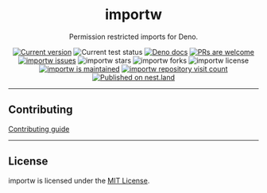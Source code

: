 <p align="center">
  <h1 align="center">importw</h1>
</p>
<p align="center">
Permission restricted imports for Deno.
<p align="center">
   <a href="https://github.com/asos-craigmorten/importw/tags/"><img src="https://img.shields.io/github/tag/asos-craigmorten/importw" alt="Current version" /></a>
   <img src="https://github.com/asos-craigmorten/importw/workflows/Test/badge.svg" alt="Current test status" />
   <a href="https://doc.deno.land/https/deno.land/x/importw/mod.ts"><img src="https://doc.deno.land/badge.svg" alt="Deno docs" /></a>
   <a href="http://makeapullrequest.com"><img src="https://img.shields.io/badge/PRs-welcome-brightgreen.svg" alt="PRs are welcome" /></a>
   <a href="https://github.com/asos-craigmorten/importw/issues/"><img src="https://img.shields.io/github/issues/asos-craigmorten/importw" alt="importw issues" /></a>
   <img src="https://img.shields.io/github/stars/asos-craigmorten/importw" alt="importw stars" />
   <img src="https://img.shields.io/github/forks/asos-craigmorten/importw" alt="importw forks" />
   <img src="https://img.shields.io/github/license/asos-craigmorten/importw" alt="importw license" />
   <a href="https://GitHub.com/asos-craigmorten/importw/graphs/commit-activity"><img src="https://img.shields.io/badge/Maintained%3F-yes-green.svg" alt="importw is maintained" /></a>
   <a href="http://hits.dwyl.com/asos-craigmorten/importw"><img src="http://hits.dwyl.com/asos-craigmorten/importw.svg" alt="importw repository visit count" /></a>
   <a href="https://nest.land/package/importw"><img src="https://nest.land/badge.svg" alt="Published on nest.land" /></a>
</p>

---

## Contributing

[Contributing guide](https://github.com/asos-craigmorten/importw/blob/main/.github/CONTRIBUTING.md)

---

## License

importw is licensed under the [MIT License](./LICENSE.md).
